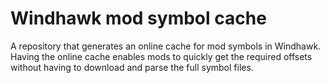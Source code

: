 # Windhawk mod symbol cache

A repository that generates an online cache for mod symbols in Windhawk. Having
the online cache enables mods to quickly get the required offsets without having
to download and parse the full symbol files.
